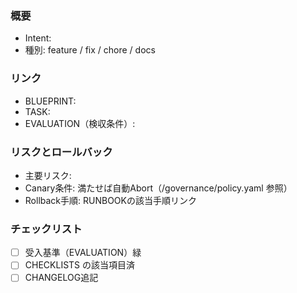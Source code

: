 ### 概要
- Intent: <!-- e.g. INT-012 -->
- 種別: feature / fix / chore / docs

### リンク
- BLUEPRINT: <!-- path -->
- TASK: <!-- path -->
- EVALUATION（検収条件）: <!-- anchor -->

### リスクとロールバック
- 主要リスク: 
- Canary条件: 満たせば自動Abort（/governance/policy.yaml 参照）
- Rollback手順: RUNBOOKの該当手順リンク

### チェックリスト
- [ ] 受入基準（EVALUATION）緑
- [ ] CHECKLISTS の該当項目済
- [ ] CHANGELOG追記
